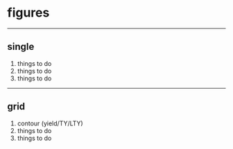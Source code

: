 # figures

---
## single

1. things to do
1. things to do
1. things to do

---
## grid

1. contour (yield/TY/LTY)
1. things to do
1. things to do